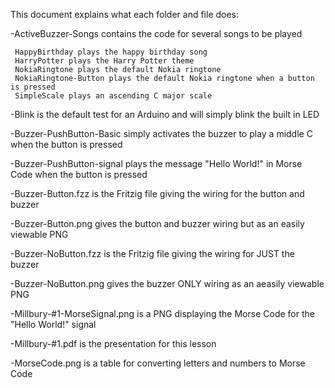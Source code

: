 This document explains what each folder and file does:

-ActiveBuzzer-Songs contains the code for several songs to be played  

     HappyBirthday plays the happy birthday song  
     HarryPotter plays the Harry Potter theme  
     NokiaRingtone plays the default Nokia ringtone  
     NokiaRingtone-Button plays the default Nokia ringtone when a button is pressed  
     SimpleScale plays an ascending C major scale  

-Blink is the default test for an Arduino and will simply blink the built in LED

-Buzzer-PushButton-Basic simply activates the buzzer to play a middle C when the button is pressed

-Buzzer-PushButton-signal plays the message "Hello World!" in Morse Code when the button is pressed

-Buzzer-Button.fzz is the Fritzig file giving the wiring for the button and buzzer

-Buzzer-Button.png gives the button and buzzer wiring but as an easily viewable PNG

-Buzzer-NoButton.fzz is the Fritzig file giving the wiring for JUST the buzzer

-Buzzer-NoButton.png gives the buzzer ONLY wiring as an aeasily viewable PNG

-Millbury-#1-MorseSignal.png is a PNG displaying the Morse Code for the "Hello World!" signal

-Millbury-#1.pdf is the presentation for this lesson

-MorseCode.png is a table for converting letters and numbers to Morse Code
